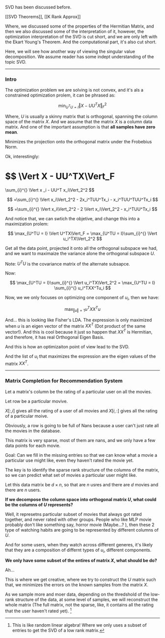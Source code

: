 SVD has been discussed before. 

[[SVD Theorems]], [[K Rank Approx]]

Where, we discussed some of the properties of the Hermitian Matrix, and then we also discussed some of the interpretation of it, however, the optimization interpretation of the SVD is cut short, and we are only left with the Ekart Young's Theorem. And the computational part, it's also cut short. 
 
Here, we will see how another way of viewing the singular value decomposition. We assume reader has some indept understanding of the topic SVD. 

---
### **Intro**

The optimization problem we are solving is not convex, and it's als a constrained optimization prolem, it can be phrased as: 

$$
\min_{U^T U = I} \Vert X - UU^TX\Vert_F^2 
$$

Where, $U$ is usually a skinny matrix that is orthogonal, spanning the column space of the matrix $X$. And we assume that the matrix $X$ is a column data matrix. And one of the important assumption is that **all samples have zero mean**. 

Minimizes the projection onto the orthogonal matrix under the Frobebius Norm. 

Ok, interestingly: 

$$
\Vert X - UU^TX\Vert_F
= 
\sum_{i}^{} \Vert x _i - UU^T x_i\Vert_2^2
$$

$$
=\sum_{i}^{} \Vert x_i\Vert_2^2 - 2x_i^TUU^Tx_i - x_i^TUU^TUU^Tx_i
$$

$$
=\sum_{i}^{} \Vert x_i\Vert_2^2 - 2 \Vert x_i\Vert_2^2  - x_i^TUU^Tx_i
$$

And notice that, we can swtich the objetive, and change this into a maximization prolem: 

$$
\max_{U^TU = I} \Vert U^TX\Vert_F = \max_{U^TU = I}\sum_{i}^{} \Vert u_i^TX\Vert_2^2
$$

Get all the data point, projected it onto all the orthogonal subspace we had, and we want to maximaize the variance alone the orthogonal subspace $U$. 

Note: $U^TU$ is the covariance matrix of the alternate subsapce. 

Now: 

$$
\max_{U^TU = I}\sum_{i}^{} \Vert u_i^TX\Vert_2^2 = \max_{U^TU = I} \sum_{i}^{}
    u_i^TXX^Tu_i
$$

Now, we we only focuses on optimizing one component of $u_i$, then we have: 

$$
\max_{\Vert u\Vert = 1} u^TX X^T u
$$

And... this is looking like Fisher's LDA. The expression is only maximized when $u$ is an eigen vector of the matrix $XX^T$ (Dot product of the same vector!). And this is cool because it just so happen that $XX^T$ is Hermitian, and therefore, it has real Orthogonal Eigen Basis. 

And this is how an optimizaiton point of view lead to the SVD. 

And the list of $u_i$ that maximizes the expression are the eigen values of the matrix $XX^T$.


---
### **Matrix Completion for Recommendation System**

Let a matrix's column be the rating of a particular user on all the movies. 

Let row be a particular movive. 

$X[:, i]$ gives all the rating of a user of all movies and $X[i, :]$ gives all the rating of a particular moive. 

Obviously, a row is going to be full of Nans because a user can't just rate all the movies in the database. 

This matrix is very sparse, most of them are nans, and we only have a few data points for each movie. 

Goal: Can we fill in the missing entries so that we can know what a movie a particular use might like, even they haven't rated the movie yet. 

The key is to identify the sparse rank structure of the columns of the matrix, so we can predict what set of movies a particular user might like. 

Let this data matrix be $d\times n$, so that are $n$ usres and there are $d$ movies and there are $n$ users. 

**If we decompose the column space into orthogonal matrix $U$, what could be the columns of $U$ represents?**

Well, it represetns particular subset of movies that always got rated together, and never rated with other groups. People who like MLP movie probably don't like something say, horror movie (Maybe...? ), then these 2 type of watching habits are going to be represented by different columns of $U$. 

And for some users, when they watch across different generes, it's likely that they are a composition of differnt types of $u_i$, different components. 

**We only have some subset of the entires of matrix $X$, what should be do?**

Ah... 

This is where we get creative, where we try to construct the $U$ matrix such that, we minimizes the errors on the known samples from the matrix $X$. 

As we sample more and moer data, depending on the thredshold of the low-rank structure of the data, at some level of samples, we will reconstruct the whole matrix (The full matrix, not the sparse, like, it contains all the rating that the user haven't rated yet). [^1]



[^1]: This is like random linear algebra! Where we only uses a subset of entries to get the SVD of a low rank matrix. 


